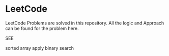 # LeetCode
LeetCode Problems are solved in this repository. All the logic and Approach can be found for the problem here.

SEE 

sorted array  apply binary search

